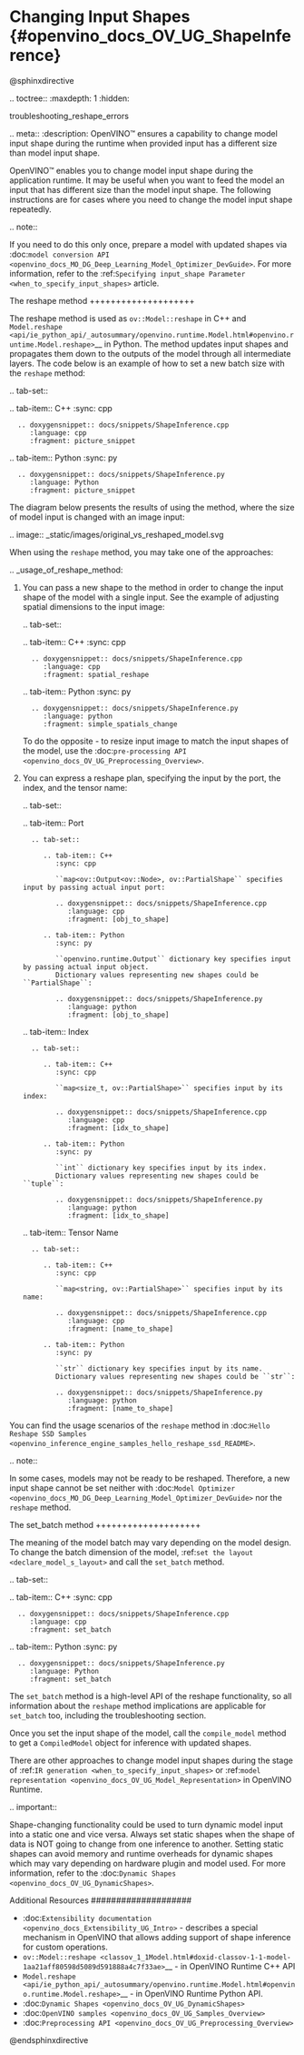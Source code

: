 # Changing Input Shapes {#openvino_docs_OV_UG_ShapeInference}

@sphinxdirective

.. toctree::
   :maxdepth: 1
   :hidden:

   troubleshooting_reshape_errors

.. meta::
   :description: OpenVINO™ ensures a capability to change model input shape during 
                 the runtime when provided input has a different size than model 
                 input shape.


OpenVINO™ enables you to change model input shape during the application runtime.
It may be useful when you want to feed the model an input that has different size than the model input shape.
The following instructions are for cases where you need to change the model input shape repeatedly.

.. note::

   If you need to do this only once, prepare a model with updated shapes via
   :doc:`model conversion API <openvino_docs_MO_DG_Deep_Learning_Model_Optimizer_DevGuide>`.
   For more information, refer to the :ref:`Specifying input_shape Parameter <when_to_specify_input_shapes>` article.


The reshape method
++++++++++++++++++++

The reshape method is used as ``ov::Model::reshape`` in C++ and
`Model.reshape <api/ie_python_api/_autosummary/openvino.runtime.Model.html#openvino.runtime.Model.reshape>`__
in Python. The method updates input shapes and propagates them down to the outputs
of the model through all intermediate layers. The code below is an example of how
to set a new batch size with the ``reshape`` method:

.. tab-set::

   .. tab-item:: C++
      :sync: cpp

      .. doxygensnippet:: docs/snippets/ShapeInference.cpp
         :language: cpp
         :fragment: picture_snippet

   .. tab-item:: Python
      :sync: py

      .. doxygensnippet:: docs/snippets/ShapeInference.py
         :language: Python
         :fragment: picture_snippet

The diagram below presents the results of using the method, where the size of
model input is changed with an image input:

.. image:: _static/images/original_vs_reshaped_model.svg

When using the ``reshape`` method, you may take one of the approaches:

.. _usage_of_reshape_method:


1. You can pass a new shape to the method in order to change the input shape of
   the model with a single input. See the example of adjusting spatial dimensions to the input image:

   .. tab-set::

      .. tab-item:: C++
         :sync: cpp

         .. doxygensnippet:: docs/snippets/ShapeInference.cpp
            :language: cpp
            :fragment: spatial_reshape

      .. tab-item:: Python
         :sync: py

         .. doxygensnippet:: docs/snippets/ShapeInference.py
            :language: python
            :fragment: simple_spatials_change


   To do the opposite - to resize input image to match the input shapes of the model,
   use the :doc:`pre-processing API <openvino_docs_OV_UG_Preprocessing_Overview>`.


2. You can express a reshape plan, specifying the input by the port, the index, and the tensor name:

   .. tab-set::

      .. tab-item:: Port

         .. tab-set::

            .. tab-item:: C++
               :sync: cpp

               ``map<ov::Output<ov::Node>, ov::PartialShape`` specifies input by passing actual input port:

               .. doxygensnippet:: docs/snippets/ShapeInference.cpp
                  :language: cpp
                  :fragment: [obj_to_shape]

            .. tab-item:: Python
               :sync: py

               ``openvino.runtime.Output`` dictionary key specifies input by passing actual input object.
               Dictionary values representing new shapes could be ``PartialShape``:

               .. doxygensnippet:: docs/snippets/ShapeInference.py
                  :language: python
                  :fragment: [obj_to_shape]

      .. tab-item:: Index

         .. tab-set::

            .. tab-item:: C++
               :sync: cpp

               ``map<size_t, ov::PartialShape>`` specifies input by its index:

               .. doxygensnippet:: docs/snippets/ShapeInference.cpp
                  :language: cpp
                  :fragment: [idx_to_shape]

            .. tab-item:: Python
               :sync: py

               ``int`` dictionary key specifies input by its index.
               Dictionary values representing new shapes could be ``tuple``:

               .. doxygensnippet:: docs/snippets/ShapeInference.py
                  :language: python
                  :fragment: [idx_to_shape]

      .. tab-item:: Tensor Name

         .. tab-set::

            .. tab-item:: C++
               :sync: cpp

               ``map<string, ov::PartialShape>`` specifies input by its name:

               .. doxygensnippet:: docs/snippets/ShapeInference.cpp
                  :language: cpp
                  :fragment: [name_to_shape]

            .. tab-item:: Python
               :sync: py

               ``str`` dictionary key specifies input by its name.
               Dictionary values representing new shapes could be ``str``:

               .. doxygensnippet:: docs/snippets/ShapeInference.py
                  :language: python
                  :fragment: [name_to_shape]


You can find the usage scenarios of the ``reshape`` method in
:doc:`Hello Reshape SSD Samples <openvino_inference_engine_samples_hello_reshape_ssd_README>`.

.. note::

   In some cases, models may not be ready to be reshaped. Therefore, a new input
   shape cannot be set neither with :doc:`Model Optimizer <openvino_docs_MO_DG_Deep_Learning_Model_Optimizer_DevGuide>`
   nor the ``reshape`` method.

The set_batch method
++++++++++++++++++++

The meaning of the model batch may vary depending on the model design.
To change the batch dimension of the model, :ref:`set the layout <declare_model_s_layout>` and call the ``set_batch`` method.

.. tab-set::

   .. tab-item:: C++
      :sync: cpp

      .. doxygensnippet:: docs/snippets/ShapeInference.cpp
         :language: cpp
         :fragment: set_batch

   .. tab-item:: Python
      :sync: py

      .. doxygensnippet:: docs/snippets/ShapeInference.py
         :language: Python
         :fragment: set_batch


The ``set_batch`` method is a high-level API of the reshape functionality, so all
information about the ``reshape`` method implications are applicable for ``set_batch``
too, including the troubleshooting section.

Once you set the input shape of the model, call the ``compile_model`` method to
get a ``CompiledModel`` object for inference with updated shapes.

There are other approaches to change model input shapes during the stage of
:ref:`IR generation <when_to_specify_input_shapes>` or :ref:`model representation <openvino_docs_OV_UG_Model_Representation>` in OpenVINO Runtime.


.. important::

   Shape-changing functionality could be used to turn dynamic model input into a
   static one and vice versa. Always set static shapes when the shape of data is
   NOT going to change from one inference to another. Setting static shapes can
   avoid memory and runtime overheads for dynamic shapes which may vary depending
   on hardware plugin and model used. For more information, refer to the
   :doc:`Dynamic Shapes <openvino_docs_OV_UG_DynamicShapes>`.


Additional Resources
####################

* :doc:`Extensibility documentation <openvino_docs_Extensibility_UG_Intro>` - describes a special mechanism in OpenVINO that allows adding support of shape inference for custom operations.
* `ov::Model::reshape <classov_1_1Model.html#doxid-classov-1-1-model-1aa21aff80598d5089d591888a4c7f33ae>`__ - in OpenVINO Runtime C++ API
* `Model.reshape <api/ie_python_api/_autosummary/openvino.runtime.Model.html#openvino.runtime.Model.reshape>`__ - in OpenVINO Runtime Python API.
* :doc:`Dynamic Shapes <openvino_docs_OV_UG_DynamicShapes>`
* :doc:`OpenVINO samples <openvino_docs_OV_UG_Samples_Overview>`
* :doc:`Preprocessing API <openvino_docs_OV_UG_Preprocessing_Overview>`

@endsphinxdirective
